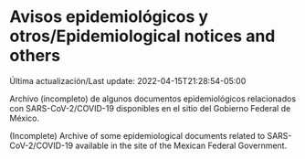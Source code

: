 # Avisos epidemiológicos y otros/Epidemiological notices and others

Última actualización/Last update: 2022-04-15T21:28:54-05:00

Archivo (incompleto) de algunos documentos epidemiológicos relacionados con SARS-CoV-2/COVID-19 disponibles en el sitio del Gobierno Federal de México.

(Incomplete) Archive of some epidemiological documents related to SARS-CoV-2/COVID-19 available in the site of the Mexican Federal Government.
